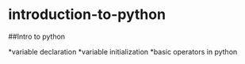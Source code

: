 # introduction-to-python
##Intro to python



*variable declaration
*variable initialization
*basic operators in python
